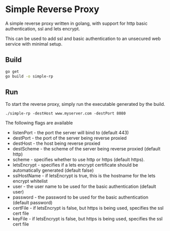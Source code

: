 # Simple Reverse Proxy

A simple reverse proxy written in golang, with support for http basic authentication, ssl and lets encrypt.

This can be used to add ssl and basic authentication to an unsecured web service with minimal setup.

## Build

```bash
go get
go build -o simple-rp
```

## Run

To start the reverse proxy, simply run the executable generated by the build.

```
./simple-rp -destHost www.myserver.com -destPort 8080
```

The following flags are available

* listenPort - the port the server will bind to (default 443)
* destPort - the port of the server being reverse proxied
* destHost - the host being reverse proxied
* destScheme - the scheme of the server being reverse proxied (default http)
* scheme - specifies whether to use http or https (default https). 
* letsEncrypt - specifies if a lets encrypt certificate should be automatically generated (default false)
* sslHostName - if letsEncrypt is true, this is the hostname for the lets encrypt whitelist
* user - the user name to be used for the basic authentication (default user)
* password - the password to be used for the basic authentication (default password)
* certFile - if letsEncrypt is false, but https is being used, specifies the ssl cert file
* keyFile - if letsEncrypt is false, but https is being used, specifies the ssl cert file